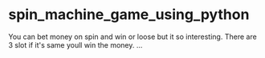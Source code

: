 # spin_machine_game_using_python

You can bet money on spin and win or loose but it so interesting.
There are 3 slot if it's same youll win the money.
...
